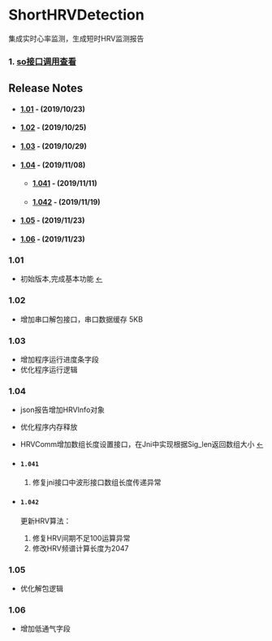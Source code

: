 # ShortHRVDetection

集成实时心率监测，生成短时HRV监测报告

### 1. [so接口调用查看](/doc/hrv_api.md) ###

## Release Notes
- #### [1.01](#101) - (2019/10/23)
- #### [1.02](#102) - (2019/10/25)
- #### [1.03](#103) - (2019/10/29)
- #### [1.04](#104) - (2019/11/08)
    - #### [1.041](#1041) - (2019/11/11)
    - #### [1.042](#1041) - (2019/11/19)
- #### [1.05](#105) - (2019/11/23)
- #### [1.06](#106) - (2019/11/23)

### 1.01
- 初始版本,完成基本功能
[&larr;](#ReleaseNotes)

### 1.02
- 增加串口解包接口，串口数据缓存 5KB

### 1.03
- 增加程序运行进度条字段
- 优化程序运行逻辑
 
### 1.04
- json报告增加HRVInfo对象
- 优化程序内存释放
- HRVComm增加数组长度设置接口，在Jni中实现根据Sig_len返回数组大小
[&larr;](#ShortHRVDetection)
- #### `1.041`
    1. 修复jni接口中波形接口数组长度传递异常

- #### `1.042`
    更新HRV算法：
    1. 修复HRV间期不足100运算异常
    2. 修改HRV频谱计算长度为2047

### 1.05
- 优化解包逻辑

### 1.06
- 增加低通气字段


